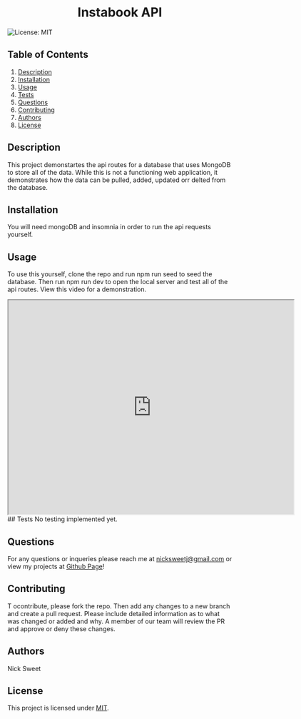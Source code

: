 
  <h1 align="center">Instabook API </h1>
  

  ![License: MIT](https://img.shields.io/badge/License-MIT-yellow.svg)
  ## Table of Contents
  1. [Description](#description)
  2. [Installation](#installation)
  3. [Usage](#usage)
  4. [Tests](#tests)
  5. [Questions](#questions)
  6. [Contributing](#contributing)
  7. [Authors](#authors)
  8. [License](#license)
  ## Description<a name="description"></a>
  This project demonstartes the api routes for a database that uses MongoDB to store all of the data. While this is not a functioning web application, it demonstrates how the data can be pulled, added, updated orr delted from the database. 

  ## Installation<a name="installation"></a>
  You will need mongoDB and insomnia in order to run the api requests yourself. 

  ## Usage<a name="usage"></a> 
  To use this yourself, clone the repo and run npm run seed to seed the database. Then run npm run dev to open the local server and test all of the api routes. View this video for a demonstration. 
  <iframe src="https://drive.google.com/file/d/1kVegxXUuWvxUN_vmwzz7hLfGGw--PTXT/preview" width="640" height="480"></iframe>
  ## Tests<a name="tests"></a>
  No testing implemented yet. 

  ## Questions<a name="questions"></a>
  For any questions or inqueries please reach me at nicksweetj@gmail.com or view my projects at [Github Page](https://github.com/NickSweet1/)! 

  ## Contributing<a name="contributing"></a>
  T ocontribute, please fork the repo. Then add any changes to a new branch and create a pull request. Please include detailed information as to what was changed or added and why. A member of our team will review the PR and approve or deny these changes. 

  ## Authors<a name="authors"></a>
  Nick Sweet 

  ## License<a name="license"></a>
  This project is licensed under [MIT](https://opensource.org/licenses/MIT).
